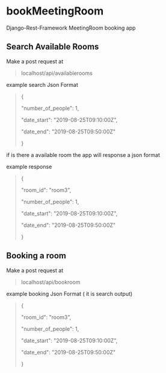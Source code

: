 # bookMeetingRoom

Django-Rest-Framework MeetingRoom booking app

## Search Available Rooms

Make a post request at 

>localhost/api/availablerooms

example search Json Format
>{
>
>"number_of_people": 1,
>
>"date_start": "2019-08-25T09:10:00Z",
>
>"date_end": "2019-08-25T09:50:00Z"
>
>}

if is there a available room the app will response a json format

example response

>{
>
>"room_id": "room3",
>
>"number_of_people": 1,
>
>"date_start": "2019-08-25T09:10:00Z",
>
>"date_end": "2019-08-25T09:50:00Z"
>
>}


## Booking a room
Make a post request at
>localhost/api/bookroom
>

example booking Json Format ( it is search output)

>{
>
>"room_id": "room3",
>
>"number_of_people": 1,
>
>"date_start": "2019-08-25T09:10:00Z",
>
>"date_end": "2019-08-25T09:50:00Z"
>
>}